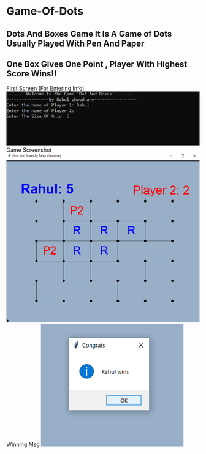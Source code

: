 # Game-Of-Dots
## Dots And Boxes Game It Is A Game of Dots Usually Played With Pen And Paper 
## One Box Gives One Point , Player With Highest Score Wins!!
First Screen (For Entering Info)
![Screenshot](ss/1.png)
Game Screenshot
![Screenshot](ss/2.png)
Winning Msg
![Screenshot](ss/3.png)
